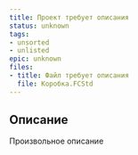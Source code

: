 ```yaml
---
title: Проект требует описания
status: unknown
tags:
- unsorted
- unlisted
epic: unknown
files:
- title: Файл требует описания
  file: Коробка.FCStd
---
```



## Описание

Произвольное описание